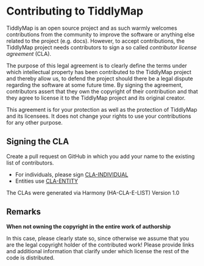 Contributing to TiddlyMap
=========================

TiddlyMap is an open source project and as such warmly welcomes contributions from the community to improve the software or anything else related to the project (e.g. docs). However, to accept contributions, the TiddlyMap project needs contributors to sign a so called *contributor license agreement* (CLA).

The purpose of this legal agreement is to clearly define the terms under which intellectual property has been contributed to the TiddlyMap project and thereby allow us, to defend the project should there be a legal dispute regarding the software at some future time. By signing the agreement, contributors assert that they own the copyright of their contribution and that they agree to license it to the TiddlyMap project and its original creator.

This agreement is for your protection as well as the protection of TiddlyMap and its licensees. It does not change your rights to use your contributions for any other purpose.

Signing the CLA
---------------

Create a pull request on GitHub in which you add your name to the existing list of contributors.

* For individuals, please sign [CLA-INDIVIDUAL](licenses/CLA-INDIVIDUAL.md)
* Entities use [CLA-ENTITY](licenses/CLA-ENTITY.md)

The CLAs were generated via Harmony (HA-CLA-E-LIST) Version 1.0

Remarks
-------

**When not owning the copyright in the entire work of authorship**

In this case, please clearly state so, since otherwise we assume that you are the legal copyright holder of the contributed work! Please provide links and additional information that clarify under which license the rest of the code is distributed.
